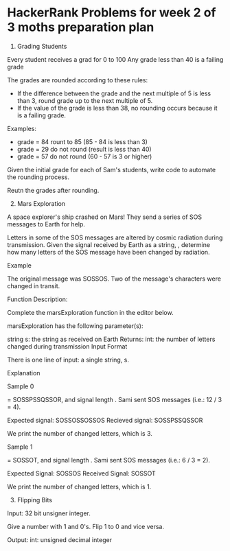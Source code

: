 # HackerRank Problems for week 2 of 3 moths preparation plan

1. Grading Students

Every student receives a grad for 0 to 100
Any grade less than 40 is a failing grade

The grades are rounded according to these rules:

- If the difference between the grade and the next multiple of 5 is less than 3, round grade up to the next multiple of 5.
- If the value of the grade is less than 38, no rounding occurs because it is a failing grade.

Examples:

- grade = 84 rount to 85 (85 - 84 is less than 3)
- grade = 29 do not round (result is less than 40)
- grade = 57 do not round (60 - 57 is 3 or higher)

Given the initial grade for each of Sam's students, write code to automate the rounding process.

Reutn the grades after rounding.

2. Mars Exploration

A space explorer's ship crashed on Mars! They send a series of SOS messages to Earth for help.

Letters in some of the SOS messages are altered by cosmic radiation during transmission. Given the signal received by Earth as a string, , determine how many letters of the SOS message have been changed by radiation.

Example

The original message was SOSSOS. Two of the message's characters were changed in transit.

Function Description:

Complete the marsExploration function in the editor below.

marsExploration has the following parameter(s):

string s: the string as received on Earth
Returns:
int: the number of letters changed during transmission
Input Format

There is one line of input: a single string, s.

Explanation

Sample 0

= SOSSPSSQSSOR, and signal length . Sami sent SOS messages (i.e.: 12 / 3 = 4).

Expected signal: SOSSOSSOSSOS
Recieved signal: SOSSPSSQSSOR

We print the number of changed letters, which is 3.

Sample 1

= SOSSOT, and signal length . Sami sent SOS messages (i.e.: 6 / 3 = 2).

Expected Signal: SOSSOS
Received Signal: SOSSOT

We print the number of changed letters, which is 1.

3. Flipping Bits

Input: 32 bit unsigner integer.

Give a number with 1 and 0's. Flip 1 to 0 and vice versa.

Output: int: unsigned decimal integer
